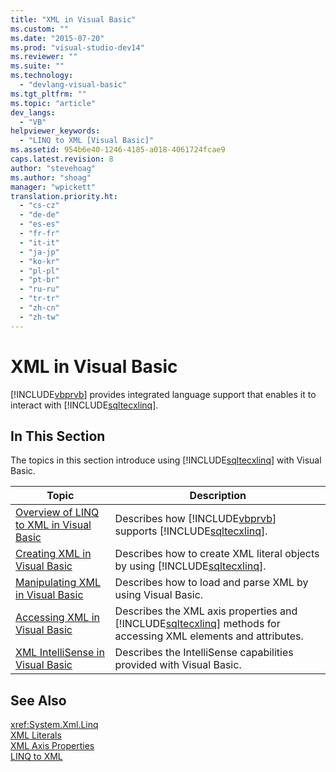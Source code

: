 ```yaml
---
title: "XML in Visual Basic"
ms.custom: ""
ms.date: "2015-07-20"
ms.prod: "visual-studio-dev14"
ms.reviewer: ""
ms.suite: ""
ms.technology: 
  - "devlang-visual-basic"
ms.tgt_pltfrm: ""
ms.topic: "article"
dev_langs: 
  - "VB"
helpviewer_keywords: 
  - "LINQ to XML [Visual Basic]"
ms.assetid: 954b6e40-1246-4185-a018-4061724fcae9
caps.latest.revision: 8
author: "stevehoag"
ms.author: "shoag"
manager: "wpickett"
translation.priority.ht: 
  - "cs-cz"
  - "de-de"
  - "es-es"
  - "fr-fr"
  - "it-it"
  - "ja-jp"
  - "ko-kr"
  - "pl-pl"
  - "pt-br"
  - "ru-ru"
  - "tr-tr"
  - "zh-cn"
  - "zh-tw"
---
```

# XML in Visual Basic
[!INCLUDE[vbprvb](../../../../csharp\programming-guide\concepts\linq/includes/vbprvb_md.md)] provides integrated language support that enables it to interact with [!INCLUDE[sqltecxlinq](../../../../csharp\programming-guide\concepts\linq/includes/sqltecxlinq_md.md)].  
  
## In This Section  
 The topics in this section introduce using [!INCLUDE[sqltecxlinq](../../../../csharp\programming-guide\concepts\linq/includes/sqltecxlinq_md.md)] with Visual Basic.  
  
|Topic|Description|  
|-----------|-----------------|  
|[Overview of LINQ to XML in Visual Basic](../../../../visual-basic\programming-guide\language-features\xml/overview-of-linq-to-xml.md)|Describes how [!INCLUDE[vbprvb](../../../../csharp\programming-guide\concepts\linq/includes/vbprvb_md.md)] supports [!INCLUDE[sqltecxlinq](../../../../csharp\programming-guide\concepts\linq/includes/sqltecxlinq_md.md)].|  
|[Creating XML in Visual Basic](../../../../visual-basic\programming-guide\language-features\xml/creating-xml.md)|Describes how to create XML literal objects by using [!INCLUDE[sqltecxlinq](../../../../csharp\programming-guide\concepts\linq/includes/sqltecxlinq_md.md)].|  
|[Manipulating XML in Visual Basic](../../../../visual-basic\programming-guide\language-features\xml/manipulating-xml.md)|Describes how to load and parse XML by using Visual Basic.|  
|[Accessing XML in Visual Basic](../../../../visual-basic\programming-guide\language-features\xml/accessing-xml.md)|Describes the XML axis properties and [!INCLUDE[sqltecxlinq](../../../../csharp\programming-guide\concepts\linq/includes/sqltecxlinq_md.md)] methods for accessing XML elements and attributes.|  
|[XML IntelliSense in Visual Basic](../../../../visual-basic\programming-guide\language-features\xml/xml-intellisense.md)|Describes the IntelliSense capabilities provided with Visual Basic.|  
  
## See Also  
 <xref:System.Xml.Linq>   
 [XML Literals](../../../../visual-basic\language-reference\xml-literals/index.md)   
 [XML Axis Properties](../../../../visual-basic\language-reference\xml-axis/xml-axis-properties.md)   
 [LINQ to XML](../Topic/LINQ%20to%20XML.md)